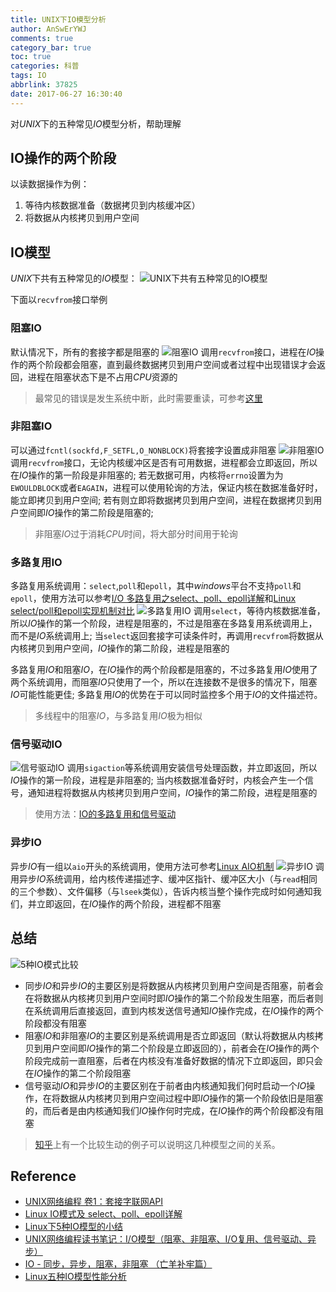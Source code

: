 ```yaml
---
title: UNIX下IO模型分析
author: AnSwErYWJ
comments: true
category_bar: true
toc: true
categories: 科普
tags: IO
abbrlink: 37825
date: 2017-06-27 16:30:40
---
```


对*UNIX*下的五种常见*IO*模型分析，帮助理解
<!--more-->

## IO操作的两个阶段
以读数据操作为例：
 1. 等待内核数据准备（数据拷贝到内核缓冲区）
 2. 将数据从内核拷贝到用户空间

## IO模型
*UNIX*下共有五种常见的*IO*模型：
![UNIX下共有五种常见的IO模型](io-model.png)

下面以`recvfrom`接口举例

### 阻塞IO
默认情况下，所有的套接字都是阻塞的
![阻塞IO](blocking-io.png)
调用`recvfrom`接口，进程在*IO*操作的两个阶段都会阻塞，直到最终数据拷贝到用户空间或者过程中出现错误才会返回，进程在阻塞状态下是不占用*CPU*资源的
> 最常见的错误是发生系统中断，此时需要重读，可参考[这里](https://github.com/AnSwErYWJ/DogFood/blob/master/C/file/RD.c)

### 非阻塞IO
可以通过`fcntl(sockfd,F_SETFL,O_NONBLOCK)`将套接字设置成非阻塞
![非阻塞IO](no-blocking-io.png)
调用`recvfrom`接口，无论内核缓冲区是否有可用数据，进程都会立即返回，所以在*IO*操作的第一阶段是非阻塞的; 若无数据可用，内核将`errno`设置为为`EWOULDBLOCK`或者`EAGAIN`，进程可以使用轮询的方法，保证内核在数据准备好时，能立即拷贝到用户空间; 若有则立即将数据拷贝到用户空间，进程在数据拷贝到用户空间即*IO*操作的第二阶段是阻塞的;
> 非阻塞*IO*过于消耗*CPU*时间，将大部分时间用于轮询

### 多路复用IO
多路复用系统调用：`select`,`poll`和`epoll`，其中*windows*平台不支持`poll`和`epoll`，使用方法可以参考[I/O 多路复用之select、poll、epoll详解](https://segmentfault.com/a/1190000003063859?hmsr=toutiao.io&utm_medium=toutiao.io&utm_source=toutiao.io#articleHeader14)和[Linux select/poll和epoll实现机制对比](http://www.cnblogs.com/NerdWill/p/4996476.html)
![ 多路复用IO](multi-io.png)
调用`select`，等待内核数据准备，所以*IO*操作的第一个阶段，进程是阻塞的，不过是阻塞在多路复用系统调用上，而不是*IO*系统调用上; 当`select`返回套接字可读条件时，再调用`recvfrom`将数据从内核拷贝到用户空间，*IO*操作的第二阶段，进程是阻塞的

多路复用*IO*和阻塞*IO*，在*IO*操作的两个阶段都是阻塞的，不过多路复用*IO*使用了两个系统调用，而阻塞*IO*只使用了一个，所以在连接数不是很多的情况下，阻塞*IO*可能性能更佳; 多路复用*IO*的优势在于可以同时监控多个用于*IO*的文件描述符。

> 多线程中的阻塞*IO*，与多路复用*IO*极为相似

### 信号驱动IO
![信号驱动IO](signal-io.png)
调用`sigaction`等系统调用安装信号处理函数，并立即返回，所以*IO*操作的第一阶段，进程是非阻塞的; 当内核数据准备好时，内核会产生一个信号，通知进程将数据从内核拷贝到用户空间，*IO*操作的第二阶段，进程是阻塞的

> 使用方法：[IO的多路复用和信号驱动](http://www.cnblogs.com/ittinybird/p/4574397.html)

### 异步IO
异步*IO*有一组以`aio`开头的系统调用，使用方法可参考[Linux AIO机制](http://blog.csdn.net/tq02h2a/article/details/3825114)
![异步IO](asyn-io.png)
调用异步*IO*系统调用，给内核传递描述字、缓冲区指针、缓冲区大小（与`read`相同的三个参数）、文件偏移（与`lseek`类似），告诉内核当整个操作完成时如何通知我们，并立即返回，在*IO*操作的两个阶段，进程都不阻塞

## 总结
![5种IO模式比较](compare-io.png)
- 同步*IO*和异步*IO*的主要区别是将数据从内核拷贝到用户空间是否阻塞，前者会在将数据从内核拷贝到用户空间时即*IO*操作的第二个阶段发生阻塞，而后者则在系统调用后直接返回，直到内核发送信号通知*IO*操作完成，在*IO*操作的两个阶段都没有阻塞
- 阻塞*IO*和非阻塞*IO*的主要区别是系统调用是否立即返回（默认将数据从内核拷贝到用户空间即*IO*操作的第二个阶段是立即返回的），前者会在*IO*操作的两个阶段完成前一直阻塞，后者在内核没有准备好数据的情况下立即返回，即只会在*IO*操作的第二个阶段阻塞
- 信号驱动*IO*和异步*IO*的主要区别在于前者由内核通知我们何时启动一个*IO*操作，在将数据从内核拷贝到用户空间过程中即*IO*操作的第一个阶段依旧是阻塞的，而后者是由内核通知我们*IO*操作何时完成，在*IO*操作的两个阶段都没有阻塞

> [知乎](https://www.zhihu.com/question/19732473/answer/20851256)上有一个比较生动的例子可以说明这几种模型之间的关系。

## Reference
- [UNIX网络编程 卷1：套接字联网API](http://about:blank)
- [Linux IO模式及 select、poll、epoll详解](https://segmentfault.com/a/1190000003063859?hmsr=toutiao.io&utm_medium=toutiao.io&utm_source=toutiao.io)
- [Linux下5种IO模型的小结](http://www.cnblogs.com/ittinybird/p/4666044.html)
- [UNIX网络编程读书笔记：I/O模型（阻塞、非阻塞、I/O复用、信号驱动、异步）](http://www.cnblogs.com/nufangrensheng/p/3588690.html)
- [ IO - 同步，异步，阻塞，非阻塞 （亡羊补牢篇）](http://blog.csdn.net/historyasamirror/article/details/5778378)
- [Linux五种IO模型性能分析](http://blog.csdn.net/jay900323/article/details/18141217)
